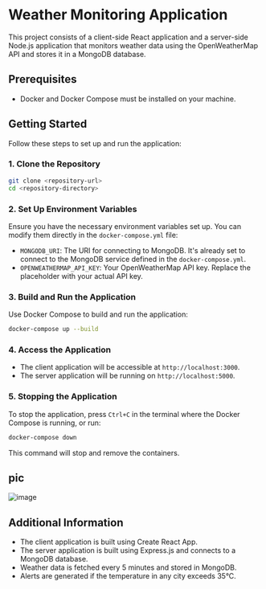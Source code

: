 # Weather Monitoring Application

This project consists of a client-side React application and a server-side Node.js application that monitors weather data using the OpenWeatherMap API and stores it in a MongoDB database.

## Prerequisites

- Docker and Docker Compose must be installed on your machine.

## Getting Started

Follow these steps to set up and run the application:

### 1. Clone the Repository

```bash
git clone <repository-url>
cd <repository-directory>
```

### 2. Set Up Environment Variables

Ensure you have the necessary environment variables set up. You can modify them directly in the `docker-compose.yml` file:

- `MONGODB_URI`: The URI for connecting to MongoDB. It's already set to connect to the MongoDB service defined in the `docker-compose.yml`.
- `OPENWEATHERMAP_API_KEY`: Your OpenWeatherMap API key. Replace the placeholder with your actual API key.

### 3. Build and Run the Application

Use Docker Compose to build and run the application:

```bash
docker-compose up --build
```

### 4. Access the Application

- The client application will be accessible at `http://localhost:3000`.
- The server application will be running on `http://localhost:5000`.

### 5. Stopping the Application

To stop the application, press `Ctrl+C` in the terminal where the Docker Compose is running, or run:

```bash
docker-compose down
```

This command will stop and remove the containers.

## pic
![image](https://github.com/user-attachments/assets/dccbfa0b-b62a-42f2-b743-584136928628)


## Additional Information

- The client application is built using Create React App.
- The server application is built using Express.js and connects to a MongoDB database.
- Weather data is fetched every 5 minutes and stored in MongoDB.
- Alerts are generated if the temperature in any city exceeds 35°C.
